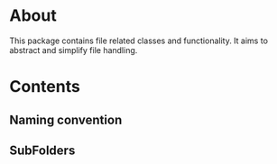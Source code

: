 # About

This package contains file related classes and functionality.
It aims to abstract and simplify file handling.


# Contents


## Naming convention



## SubFolders
